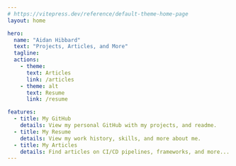 ```yaml
---
# https://vitepress.dev/reference/default-theme-home-page
layout: home

hero:
  name: "Aidan Hibbard"
  text: "Projects, Articles, and More"
  tagline: 
  actions:
    - theme:
      text: Articles
      link: /articles
    - theme: alt
      text: Resume
      link: /resume

features:
  - title: My GitHub
    details: View my personal GitHub with my projects, and readme.
  - title: My Resume
    details: View my work history, skills, and more about me.
  - title: My Articles
    details: Find articles on CI/CD pipelines, frameworks, and more...
---
```


